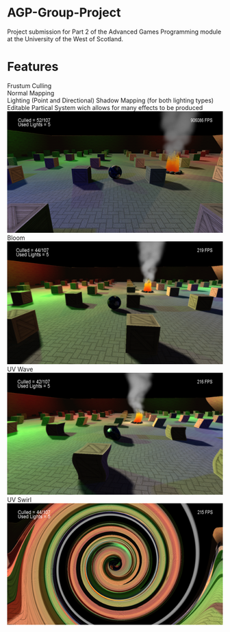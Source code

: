 # AGP-Group-Project
Project submission for Part 2 of the Advanced Games Programming module at the University of the West of Scotland.

# Features
Frustum Culling  
Normal Mapping  
Lighting (Point and Directional)
Shadow Mapping (for both lighting types)  
Editable Partical System wich allows for many effects to be produced  
![Alt text](/Screenshots/AllLightsandShadows.png?raw=true) 
Bloom  
![Alt text](/Screenshots/Bloom.png?raw=true)  
UV Wave  
![Alt text](/Screenshots/Wave.png?raw=true)  
UV Swirl  
![Alt text](/Screenshots/Swirl.png?raw=true)  

